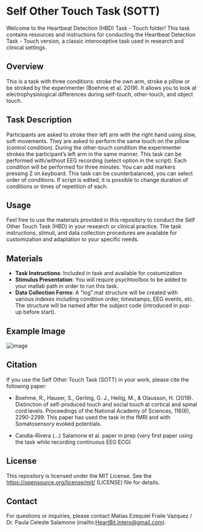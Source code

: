# Self Other Touch Task (SOTT)

Welcome to the Heartbeat Detection (HBD) Task - Touch folder! This task contains resources and instructions for conducting the Heartbeat Detection Task - Touch version, a classic interoceptive task used in research and clinical settings.

## Overview

This is a task with three conditions: stroke the own arm, stroke a pillow or be stroked by the experimenter (Boehme et al. 2019). 
It allows you to look at electrophysiological differences during self-touch, other-touch, and object touch. 


## Task Description

Participants are asked to stroke their left arm with the right hand using slow, soft movements. They are asked to perform the same touch on the pillow (control condition). During the other-touch condition the experimenter strokes the participant’s left arm in the same manner. This task can be performed with/without EEG recording (select option in the script). Each condition will be performed for three minutes. You can add markers pressing Z on keyboard. This task can be counterbalanced, you can select order of conditions. If script is edited, it is possible to change duration of conditions or times of repetition of each. 

## Usage

Feel free to use the materials provided in this repository to conduct the Self Other Touch Task (HBD) in your research or clinical practice. The task instructions, stimuli, and data collection procedures are available for customization and adaptation to your specific needs.

## Materials

- **Task Instructions**: Included in task and available for costumization
- **Stimulus Presentation**: You will require psychtoolbox to be added to your matlab path in order to run this task.
- **Data Collection Forms**: A "log".mat structure will be created with various indexes including condition order, timestamps, EEG events, etc. The structure will be named after the subject code (introduced in pop-up before start).

## Example Image

![image](https://github.com/InteroHub/Interoception_Tasks/assets/159063976/851e0cb1-4372-4779-97e5-531e3d9c9c52)


## Citation

If you use the Self Other Touch Task (SOTT) in your work, please cite the following paper:

- Boehme, R., Hauser, S., Gerling, G. J., Heilig, M., & Olausson, H. (2019). Distinction of self-produced touch and social touch at cortical and spinal cord levels. Proceedings of the National Academy of Sciences, 116(6), 2290-2299. This paper has used the task in the fMRI and with Somatosensory evoked potentials.

- Candia-Rivera (...) Salamone et al. paper in prep (very first paper using the task while recording continuous EEG ECG)

## License

This repository is licensed under the MIT License. See the https://opensource.org/license/mit/ (LICENSE) file for details.

## Contact

For questions or inquiries, please contact Matias Ezequiel Fraile Vazquez / Dr. Paula Celeste Salamone (mailto:HeartBit.Intero@gmail.com).
